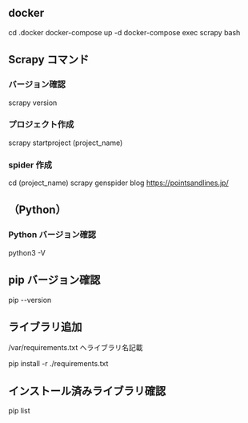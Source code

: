 ## docker
cd .docker
docker-compose up -d
docker-compose exec scrapy bash

## Scrapy コマンド

### バージョン確認
scrapy version

### プロジェクト作成
scrapy startproject (project_name)

### spider 作成
cd (project_name)
scrapy genspider blog https://pointsandlines.jp/

## （Python）

### Python バージョン確認
python3 -V

## pip バージョン確認
pip --version

## ライブラリ追加
/var/requirements.txt へライブラリ名記載

pip install -r ./requirements.txt

## インストール済みライブラリ確認
pip list